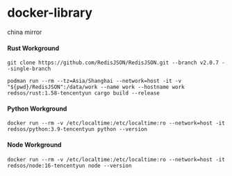 # docker-library
china mirror

#### Rust Workground
```shell
git clone https://github.com/RedisJSON/RedisJSON.git --branch v2.0.7 --single-branch

podman run --rm --tz=Asia/Shanghai --network=host -it -v "${pwd}/RedisJSON":/data/work --name work --hostname work redsos/rust:1.58-tencentyun cargo build --release
```


#### Python Workground
```shell
docker run --rm -v /etc/localtime:/etc/localtime:ro --network=host -it redsos/python:3.9-tencentyun python --version
```


#### Node Workground
```shell
docker run --rm -v /etc/localtime:/etc/localtime:ro --network=host -it redsos/node:16-tencentyun node --version
```
